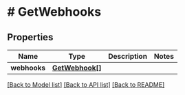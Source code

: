 # # GetWebhooks

## Properties

Name | Type | Description | Notes
------------ | ------------- | ------------- | -------------
**webhooks** | [**GetWebhook[]**](GetWebhook.md) |  |

[[Back to Model list]](../../README.md#models) [[Back to API list]](../../README.md#endpoints) [[Back to README]](../../README.md)
